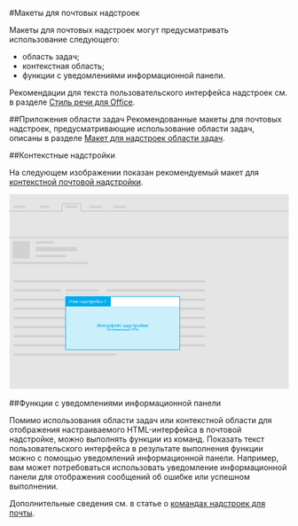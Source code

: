 #<a name="layouts-for-mail-add-ins"></a>Макеты для почтовых надстроек

Макеты для почтовых надстроек могут предусматривать использование следующего:

- область задач;
- контекстная область;
- функции с уведомлениями информационной панели.

Рекомендации для текста пользовательского интерфейса надстроек см. в разделе [Стиль речи для Office](https://msdn.microsoft.com/en-us/library/office/mt484351.aspx).

##<a name="task-pane"></a>Приложения области задач
 Рекомендованные макеты для почтовых надстроек, предусматривающие использование области задач, описаны в разделе [Макет для надстроек области задач](layout-for-task-pane-add-ins.md).


##<a name="contextual-add-ins"></a>Контекстные надстройки

На следующем изображении показан рекомендуемый макет для [контекстной почтовой надстройки](https://msdn.microsoft.com/EN-US/library/office/dn893542.aspx).

![Макет для контекстной почтовой надстройки](../../images/mail-add-in-contextual-card.png)

##<a name="functions-with-infobar-notifications"></a>Функции с уведомлениями информационной панели

Помимо использования области задач или контекстной области для отображения настраиваемого HTML-интерфейса в почтовой надстройке, можно выполнять функции из команд. Показать текст пользовательского интерфейса в результате выполнения функции можно с помощью уведомлений информационной панели. Например, вам может потребоваться использовать уведомление информационной панели для отображения сообщений об ошибке или успешном выполнении. 

Дополнительные сведения см. в статье о [командах надстроек для почты](https://msdn.microsoft.com/EN-US/library/office/mt267546.aspx). 



